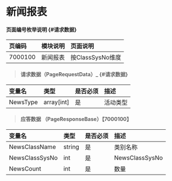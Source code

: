 # 新闻报表

#### 页面编号枚举说明 {#请求数据}

| 页编码 | 模块说明 | 页面说明 |
| :--- | :--- | :--- |
| 7000100 | 新闻报表 | 按ClassSysNo维度 |


> #### 请求数据（PageRequestData）_ {#请求数据}

| 变量名 | 类型 | 是否必须 | 描述 |
| :--- | :--- | :--- | :--- |
| NewsType|array[int] | 是 | 活动类型 |


> #### 应答数据 （PageResponseBase）【7000100】

| 变量名 | 类型 | 是否必须 | 描述 |
| :--- | :--- | :--- | :--- |
| NewsClassName| string | 是 | 类别名称|
| NewsClassSysNo| int | 是 | NewsClassSysNo|
| NewsCount| int | 是 | 数量|



